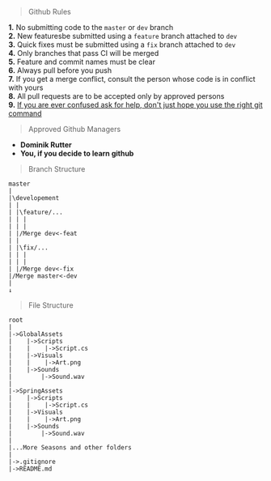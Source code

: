 > Github Rules  

**1.** No submitting code to the `master` or `dev` branch  
**2.** New featuresbe submitted using a `feature` branch attached to `dev`  
**3.** Quick fixes must be submitted using a `fix` branch attached to `dev`  
**4.** Only branches that pass CI will be merged  
**5.** Feature and commit names must be clear  
**6.** Always pull before you push  
**7.** If you get a merge conflict, consult the person whose code is in conflict with yours  
**8.** All pull requests are to be accepted only by approved persons  
**9.** <u>If you are ever confused ask for help, don't just hope you use the right git command</u>

> Approved Github Managers  

- **Dominik Rutter**  
- **You, if you decide to learn github**

> Branch Structure  
```
master
|
|\developement
| |
| |\feature/...
| | |
| | |
| |/Merge dev<-feat
| |
| |\fix/...
| | |
| | |
| |/Merge dev<-fix
|/Merge master<-dev
|
↓
```
> File Structure  
```
root
|
|->GlobalAssets
|    |->Scripts
|    |    |->Script.cs
|    |->Visuals
|    |    |->Art.png
|    |->Sounds
|        |->Sound.wav
|
|->SpringAssets
|    |->Scripts
|    |    |->Script.cs
|    |->Visuals
|    |    |->Art.png
|    |->Sounds
|        |->Sound.wav
|
|...More Seasons and other folders
|
|->.gitignore
|->README.md
```